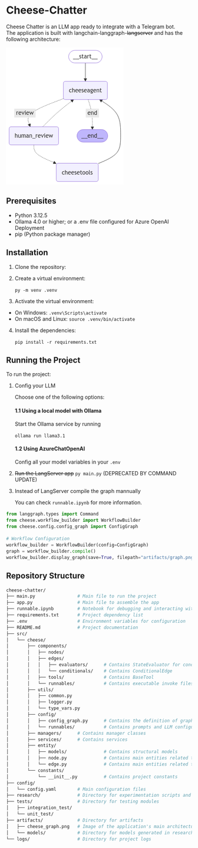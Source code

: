 # Cheese-Chatter
Cheese Chatter is an LLM app ready to integrate with a Telegram bot.  
The application is built with langchain-langgraph-~~langserver~~ and has the following architecture:

![alt text](/artifacts/cheese_graph.png)

## Prerequisites

- Python 3.12.5
- Ollama 4.0 or higher; or a .env file configured for Azure OpenAI Deployment
- pip (Python package manager)

## Installation

1. Clone the repository:

2. Create a virtual environment:

    ```py -m venv .venv```

3. Activate the virtual environment:
- On Windows:
  ```.venv\Scripts\activate```
- On macOS and Linux:
  ```source .venv/bin/activate```

4. Install the dependencies:

    ```pip install -r requirements.txt```


## Running the Project

To run the project:

1. Config your LLM

   Choose one of the following options:

   #### 1.1 Using a local model with Ollama
   Start the Ollama service by running 
   
   ```ollama run llama3.1```
  
   #### 1.2 Using AzureChatOpenAI
    Config all your model variables in your ```.env```



2. ~~Run the LangServer app~~ ```py main.py``` (DEPRECATED BY COMMAND UPDATE) 

3. Instead of LangServer compile the graph mannually

    You can check ```runnable.ipynb``` for more information.
```python
from langgraph.types import Command
from cheese.workflow_builder import WorkflowBuilder
from cheese.config.config_graph import ConfigGraph

# Workflow Configuration
workflow_builder = WorkflowBuilder(config=ConfigGraph)
graph = workflow_builder.compile()
workflow_builder.display_graph(save=True, filepath="artifacts/graph.png")
```


## Repository Structure

```bash
cheese-chatter/
├── main.py                # Main file to run the project
├── app.py                 # Main file to assemble the app
├── runnable.ipynb         # Notebook for debugging and interacting with the project
├── requirements.txt       # Project dependency list
├── .env                   # Environment variables for configuration
├── README.md              # Project documentation
├── src/
│   └── cheese/
│       ├── components/
│       │   ├── nodes/
│       │   ├── edges/
│       │   │   ├── evaluators/      # Contains StateEvaluator for conditional edges
│       │   │   └── conditionals/    # Contains ConditionalEdge
│       │   ├── tools/               # Contains BaseTool
│       │   └── runnables/           # Contains executable invoke files
│       ├── utils/
│       │   ├── common.py
│       │   ├── logger.py
│       │   └── type_vars.py
│       ├── config/                 
│       │   ├── config_graph.py      # Contains the definition of graph nodes and edges
│       │   └── runnables/           # Contains prompts and LLM configuration
│       ├── managers/      # Contains manager classes
│       ├── services/      # Contains services
│       ├── entity/
│       │   ├── models/              # Contains structural models
│       │   ├── node.py              # Contains main entities related to nodes
│       │   └── edge.py              # Contains main entities related to edges
│       └── constants/
│           └── __init__.py          # Contains project constants
├── config/
│   └── config.yaml        # Main configuration files
├── research/              # Directory for experimentation scripts and notebooks
├── tests/                 # Directory for testing modules
│   ├── integration_test/
│   └── unit_test/
├── artifacts/             # Directory for artifacts
│   ├── cheese_graph.png   # Image of the application's main architecture
│   └── models/            # Directory for models generated in research
└── logs/                  # Directory for project logs
```